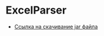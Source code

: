 # ExcelParser

- [Ссылка на скачивание jar файла]([https://drive.google.com/file/d/1-GiNJMgxsJbZdviYv_HvKKXqGIxV1Yxb/view?usp=share_link])

